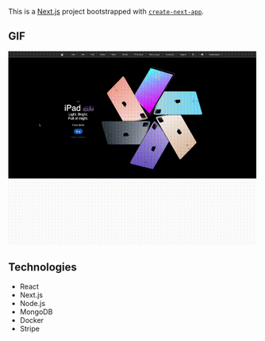 This is a [Next.js](https://nextjs.org/) project bootstrapped with [`create-next-app`](https://github.com/vercel/next.js/tree/canary/packages/create-next-app).

## GIF
<img src="public/images/ipad_recording.gif" width="500">

## Technologies
* React
* Next.js
* Node.js
* MongoDB
* Docker
* Stripe
